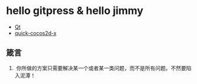 hello gitpress & hello jimmy
=====

-  [Qt](http://qt-project.org/)
-  [quick-cocos2d-x](https://github.com/chukong/quick-cocos2d-x)

箴言
---

1.  你所做的方案只需要解决某一个或者某一类问题，而不是所有问题。不然要陷入泥潭！
